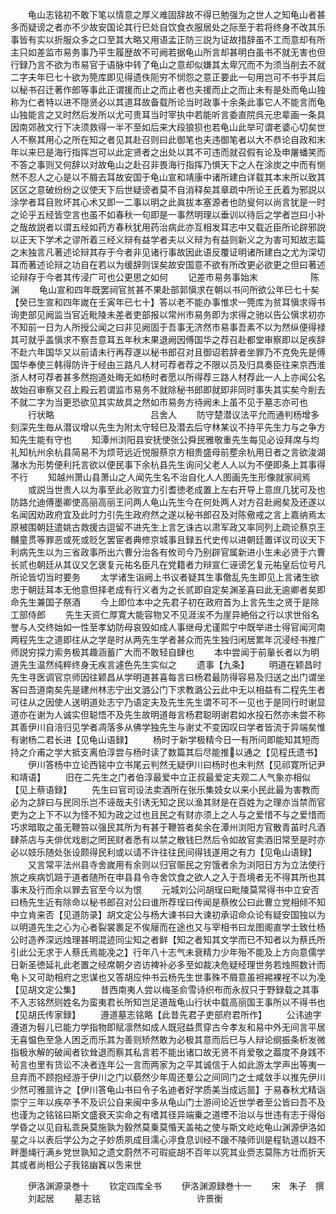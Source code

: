 <!-- { "loadSidebar": true } -->
　　龟山志铭初不敢下笔以情意之厚义难固辞故不得已勉强为之世人之知龟山者甚多而疑谤之者亦不少故安国论其行巳处自饮食衣服居处之际至于若将终身不改其乐事皆有实以折服众多之口至其大略又用语孟正防三説为证故措辞虽不工而意却有所主只如差监市易务事乃平生履歴故不可阙若据龟山所言却甚明白虽书不就无害也但行録乃言不欲为市易官于语脉中转了龟山之意却似嫌其太卑冗而不为须当削去不就二字夫年巳七十欲为筦库即见得遗佚阨穷不悯怨之意正要此一句用岂可不书乎其后以秘书召迁著作郎等事此正谓援而止之而止者也夫援而止之而止未有是处而龟山独称为仁者特以进不隠贤必以其道耳故备载所论当时政事十余条此事它人不能言而龟山独能言之又时然后发所以尤可贵耳当时宰执中若能听言委直院呉元忠辈画一条具因南郊赦文行下决须救得一半不至如后来大段狼狈也若龟山此举可谓老婆心切矣世人不察其用心之所在知之者见其赴召则曰此御笔也夫违御笔者以大不恭论自政和末年以来巳是海行指挥岂可以此定贤者之出处以其不可违而就召假有论及申屠蟠笑而不答之事则又何辞以对故龟山之赴召非畏海行指挥乃惧天下之人在涂炭之中而有恻然不忍人之心是以不屑去耳故安国于龟山宣和靖康中诸所建白详载其本末所以致其区区之意破纷纷之议使天下后世疑谤者莫不自消释矣其章疏中所论王氏着为邪説以涂学者耳目败坏其心术又即一二事以明之此眞拔本塞源者也防叟何以尚言犹是一时之论乎五经皆空言也虽不如春秋一句即是一事然明理以垂训以待后之学者岂曰小补之哉故説者以谓五经如药方春秋犹用药治病此亦互相发耳志中又载近臣所论辟邪説以正天下学术之谬所着三经义辩有益学者夫以义辩为有益则新义之为害可知故志篇之末独言凡著述论辩其存于今者非见诸行事故因此语反覆证明诸所建白之尤为深切耳而著述论辩之功自在若以为缓辞则误矣故安国意不欲有所改更必欲更之但曰著述论辩存于今者其传浸广可也公更思之如何
　　记差市易务事始末　　　　　　陈　渊
　　龟山宣和四年既罢祠官贫甚不果赴部郭愼求在朝以书问所欲公年巳七十矣【癸已生宣和四年嵗在壬寅年已七十】答以老不能办事惟求一筦库为贫耳愼求得书询吏部见阙监当官近毗陵未差者吏部报以常州市易务即为求得之驰以告公愼求初亦不知前一日为人所授公闻之曰非见阙固于吾事无济然市易事吾素不以为然纵便得禄其可就乎盖愼求不察吾意耳五年秋末果退阙因傅国华之荐召赴都堂审察即以足疾辞不赴六年国华又以前请未行再荐遂以秘书郎召对且御诏若辞者坐罪乃不克免先是傅国华奉使三韩得防许于经由三路凡人材可荐者荐之不限以员及归具奏臣往来京西淮浙人材可荐者甚多然抱道处晦无如杨时者愿以所得荐三路人材荐此一人上亦闻公名故始召审察又召上殿云若谓监市易务不就除秘书郎即就即非同时事失其实矣今削去不就二字为当更恐欲见其实故具之然如市易务方待阙未上虽不见于墓志亦可也
　　行状略　　　　　　　　　　　吕舍人
　　防守楚潜议法平允而通判杨增多刻深先生毎从潜议增以先生为附太守轻巳及潜去后守林某议不持平先生力与之争方知先生能有守也
　　知潭州浏阳县安抚使张公舜民雅敬重先生每见必设拜席与均礼知杭州余杭县简易不为烦苛远近悦服蔡京方相贵盛母前塟余杭用日者之言欲浚湖潴水为形势便利托言欲以便民事下余杭县先生询问父老人人以为不便即条上其事得不行
　　知越州萧山县萧山之人闻先生名不治自化人人图画先生形像就家祠焉
　　或説当世贵人以为事至此必败宜力引耆徳老成置上左右开导上意庻几犹可及也防路允迪傅墨卿使高丽高丽王问两人龟山先生今在何处两人对方召赴阙矣及还遂以名闻因劝政府宜及此时力引先生政府然之遂以秘书郎召及对陈儆戒之言上嘉纳焉太原被围朝廷遣姚古救援古逗留不进先生上言乞诛古以肃军政又率同列上疏论蔡京王黼童贯等罪恶或死或贬乞罢宦者典修京城事且録五代史传以进朝廷置详议司议天下利病先生以为三省政事所出六曹分治各有攸司今乃别辟官属新进小生未必贤于六曹长贰也朝廷从其议又乞褒复元祐名臣凡在党籍者力辩宣仁诬谤乞复元祐皇后位号凡所论皆切当时要务
　　太学诸生诣阙上书议者疑其生事儌乱先生即见上言诸生欲忠于朝廷耳本无他意但择老成有行义者为之长贰即自定矣渊圣喜曰此无逾卿者矣即命先生兼国子祭酒
　　今上即位本中之先君子初在政府首为上言先生之贤于是除工部侍郎
　　先生天资仁厚寛大能容物又不见涯涘不为崖异絶俗之行以求世俗名誉与人交终始如一性至孝幼防母哀毁如成人事继母尤谨熙宁中既举进士得官闻河南两程先生之道即往从之学是时从两先生学者甚众而先生独归闲居累年沉浸经书推广师説穷探力索务极其趣涵蓄广大而不敢轻自肆也
　　本中尝闻于前軰长者以为明道先生温然纯粹终身无疾言遽色先生实似之
　　遗事【九条】
　　明道在颖昌时先生寻医调官京师因往颖昌从学明道甚喜每言曰杨君最防得容易及归送之出门谓坐客曰吾道南矣先是建州林志宁出文潞公门下求教潞公云此中无以相益有二程先生者可往从之因使人送明道处志宁乃语定夫及先生先生谓不可不一见也于是同行时谢显道亦在谢为人诚实但聪悟不及先生故明道毎言杨君聪明谢君如水投石然亦未尝不称其善伊川自涪归见学者凋落多从佛学独先生与谢丈不变因叹曰学者皆流于异端矣惟有谢杨二君长进【见龟山语録】
　　杨时于新学极精今日一有所问即能知其短而持之介甫之学大抵支离伯淳尝与杨时读了数篇其后尽能推以通之【见程氏遗书】
　　伊川答杨中立论西铭中立书尾云判然无疑伊川曰杨时也未判然【见祁寛所记尹和靖语】
　　旧在二先生之门者伯淳最爱中立正叔最爱定夫观二人气象亦相似【见上蔡语録】
　　先生曰官司设法卖酒所在张乐集妓女以来小民此最为害教而必为之辞曰与民同乐岂不诬哉夫引诱无知之民以渔其财是在百姓为之理亦当禁而官吏为之上下不以为怪不知为政之过也且民之有财亦须上之人与之爱惜不与之爱惜而巧求暗取之虽无鞭笞以强民其所为有甚于鞭笞者矣余在潭州浏阳方官散青苖时凡酒肆茶店与夫俳优戏剧之罔民财者悉有以禁之散钱巳然后令如故官卖酒旧常至是时亦必以妓乐随处张设颇得民利或以请不许往往民间得钱遂用之有力【见龟山语録】
　　又言常平法州县寺舍嵗用有余则以归官赈民之穷饿者余为浏阳日方为立法使行旅之疾病饥踣于道者随所在申县县令寺舍饮食之欲人之入于吾境者无不得其所也其事未及行而余以罪去官至今以为恨
　　元城刘公问胡珵曰毗陵莫常得书中立安否曰杨先生近有除命以秘书郎召对公曰谁所荐珵曰传闻是蔡攸公曰此曹立党相倾不知中立肯来否【见道防录】胡文定公与杨大谏书曰大谏初承诏命众论有疑安国独以为以明道先生之心为心者裂裳裹足不俟屦而在途也又与宰相书曰龙图阁直学士致仕杨公时造养深远烛理甚明混迹同尘知之者鲜【知之者知其文学而已不知者以为蔡氏所引此公无求于人蔡氏焉能凂之】行年八十志气未衰精力少年殆不能及上方向意儒学日新圣徳延礼此老置之经席朝夕咨访裨补必多至如裁决危疑经理世务若烛照数计而龟卜又可助相府之忠谋也又答胡应仲书云杨先生世事殊不屑意虽袒裼裸裎不以为凂【见胡文定公集】
　　昔西南夷人尝以梅圣俞雪诗织布而永叔只于野録载之其事不入志铭然则姓名为蛮夷君长所知岂足道哉龟山行状中载高丽国王事所以不得书也【见胡氏传家録】
　　遵道墓志铭略【此昔先君子吏部府君所作】
　　公讳迪字遵道为髫儿已能力学指物即赋凛然如成人既冠益贯穿古今孝友和易中外无间言平居无喜愠色至急人困乏而乐其为善则矫然敢为必极其意而后巳与人辩论纲振条析发微指极氷解的破闻者钦耸退而察其私言若不能出诸口故无贤不肖爱敬之葢度不身践不茍言也里有货讼不决者连年公一言而两家为之平其诚信于人如此游太学声出等夷一旦弃而不顾抱经游于伊川之门以藐然少年周还羣公之间同门之士咸敛手以推先伊川少然可雅噐许之【伊川答龟山书曰令子名迪者好学质美当成远噐】于易春秋尤精诣崇宁三年以疾卒予不及识公自来闽中多从龟山门士游间论近世学者至公皆曰吾不及也谨为之铭铭曰斯文盛衰天实命之有嗜其径异端乗之道堙不治以与世违有志于得俗学昏之以见自私乖戾莫施孰为毅然莫乗莫惛天盖祐之使与斯文屹屹龟山渊源伊洛如星之斗以表后学公为之子妙质夙成目濡心渟食息训经不躐不陵师训是程轨道以趋不畔墨绳行满乡党世孰知之遗文蔚然不可瑕疵胡不百年以究其业赍志莫陈方壮而折天其或者尚相公子我铭幽竁以吿来世











　　伊洛渊源录巻十
　　钦定四库全书
　　伊洛渊源録巻十一
　　宋　朱子　撰
　　刘起居
　　墓志铭　　　　　　　　　　　许景衡

